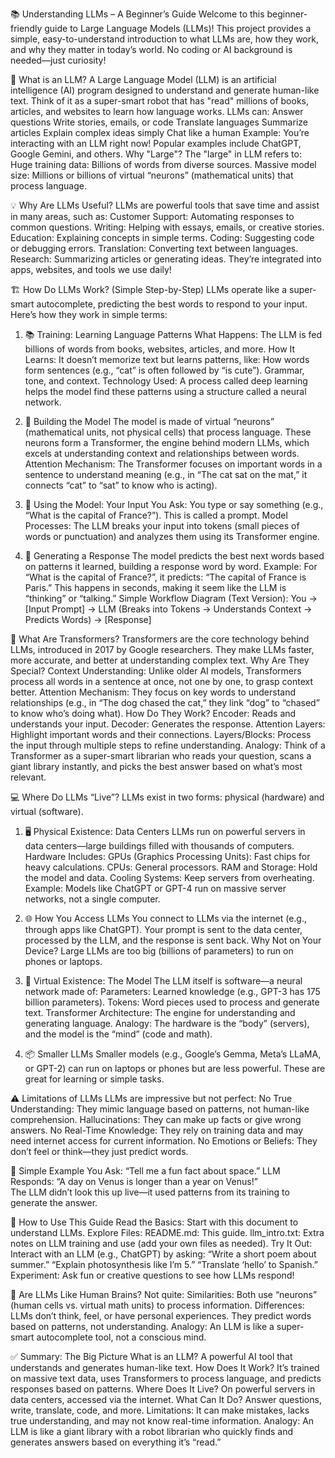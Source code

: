 📚 Understanding LLMs – A Beginner’s Guide
Welcome to this beginner-friendly guide to Large Language Models (LLMs)! This project provides a simple, easy-to-understand introduction to what LLMs are, how they work, and why they matter in today’s world. No coding or AI background is needed—just curiosity!

🤖 What is an LLM?
A Large Language Model (LLM) is an artificial intelligence (AI) program designed to understand and generate human-like text. Think of it as a super-smart robot that has "read" millions of books, articles, and websites to learn how language works. 
LLMs can:
Answer questions
Write stories, emails, or code
Translate languages
Summarize articles
Explain complex ideas simply
Chat like a human
Example: You’re interacting with an LLM right now! Popular examples include ChatGPT, Google Gemini, and others.
Why "Large"?
The "large" in LLM refers to:
Huge training data: Billions of words from diverse sources.
Massive model size: Millions or billions of virtual “neurons” (mathematical units) that process language.

💡 Why Are LLMs Useful?
LLMs are powerful tools that save time and assist in many areas, such as:
Customer Support: Automating responses to common questions.
Writing: Helping with essays, emails, or creative stories.
Education: Explaining concepts in simple terms.
Coding: Suggesting code or debugging errors.
Translation: Converting text between languages.
Research: Summarizing articles or generating ideas.
They’re integrated into apps, websites, and tools we use daily!

🏗️ How Do LLMs Work? (Simple Step-by-Step)
LLMs operate like a super-smart autocomplete, predicting the best words to respond to your input. Here’s how they work in simple terms:

1. 📚 Training: Learning Language Patterns
What Happens: The LLM is fed billions of words from books, websites, articles, and more.
How It Learns: It doesn’t memorize text but learns patterns, like:
How words form sentences (e.g., “cat” is often followed by “is cute”).
Grammar, tone, and context.
Technology Used: A process called deep learning helps the model find these patterns using a structure called a neural network.

2. 🧠 Building the Model
The model is made of virtual “neurons” (mathematical units, not physical cells) that process language.
These neurons form a Transformer, the engine behind modern LLMs, which excels at understanding context and relationships between words.
Attention Mechanism: The Transformer focuses on important words in a sentence to understand meaning (e.g., in “The cat sat on the mat,” it connects “cat” to “sat” to know who is acting).

3. 📝 Using the Model: Your Input
You Ask: You type or say something (e.g., “What is the capital of France?”). This is called a prompt.
Model Processes: The LLM breaks your input into tokens (small pieces of words or punctuation) and analyzes them using its Transformer engine.

4. 🔮 Generating a Response
The model predicts the best next words based on patterns it learned, building a response word by word.
Example: For “What is the capital of France?”, it predicts: “The capital of France is Paris.”
This happens in seconds, making it seem like the LLM is “thinking” or “talking.”
Simple Workflow Diagram (Text Version):
You → [Input Prompt] → LLM (Breaks into Tokens → Understands Context → Predicts Words) → [Response]

🧩 What Are Transformers?
Transformers are the core technology behind LLMs, introduced in 2017 by Google researchers. They make LLMs faster, more accurate, and better at understanding complex text.
Why Are They Special?
Context Understanding: Unlike older AI models, Transformers process all words in a sentence at once, not one by one, to grasp context better.
Attention Mechanism: They focus on key words to understand relationships (e.g., in “The dog chased the cat,” they link “dog” to “chased” to know who’s doing what).
How Do They Work?
Encoder: Reads and understands your input.
Decoder: Generates the response.
Attention Layers: Highlight important words and their connections.
Layers/Blocks: Process the input through multiple steps to refine understanding.
Analogy: Think of a Transformer as a super-smart librarian who reads your question, scans a giant library instantly, and picks the best answer based on what’s most relevant.

💻 Where Do LLMs “Live”?
LLMs exist in two forms: physical (hardware) and virtual (software).

1. 🖥️ Physical Existence: Data Centers
LLMs run on powerful servers in data centers—large buildings filled with thousands of computers.
Hardware Includes:
GPUs (Graphics Processing Units): Fast chips for heavy calculations.
CPUs: General processors.
RAM and Storage: Hold the model and data.
Cooling Systems: Keep servers from overheating.
Example: Models like ChatGPT or GPT-4 run on massive server networks, not a single computer.

2. 🌐 How You Access LLMs
You connect to LLMs via the internet (e.g., through apps like ChatGPT).
Your prompt is sent to the data center, processed by the LLM, and the response is sent back.
Why Not on Your Device? Large LLMs are too big (billions of parameters) to run on phones or laptops.

3. 🧠 Virtual Existence: The Model
The LLM itself is software—a neural network made of:
Parameters: Learned knowledge (e.g., GPT-3 has 175 billion parameters).
Tokens: Word pieces used to process and generate text.
Transformer Architecture: The engine for understanding and generating language.
Analogy: The hardware is the “body” (servers), and the model is the “mind” (code and math).

4. 📦 Smaller LLMs
Smaller models (e.g., Google’s Gemma, Meta’s LLaMA, or GPT-2) can run on laptops or phones but are less powerful.
These are great for learning or simple tasks.

⚠️ Limitations of LLMs
LLMs are impressive but not perfect:
No True Understanding: They mimic language based on patterns, not human-like comprehension.
Hallucinations: They can make up facts or give wrong answers.
No Real-Time Knowledge: They rely on training data and may need internet access for current information.
No Emotions or Beliefs: They don’t feel or think—they just predict words.

🧪 Simple Example
You Ask: “Tell me a fun fact about space.”
LLM Responds: “A day on Venus is longer than a year on Venus!”  
The LLM didn’t look this up live—it used patterns from its training to generate the answer.

🚀 How to Use This Guide
Read the Basics: Start with this document to understand LLMs.
Explore Files:
README.md: This guide.
llm_intro.txt: Extra notes on LLM training and use (add your own files as needed).
Try It Out: Interact with an LLM (e.g., ChatGPT) by asking:
“Write a short poem about summer.”
“Explain photosynthesis like I’m 5.”
“Translate ‘hello’ to Spanish.”
Experiment: Ask fun or creative questions to see how LLMs respond!

🧠 Are LLMs Like Human Brains?
Not quite:
Similarities: Both use “neurons” (human cells vs. virtual math units) to process information.
Differences:
LLMs don’t think, feel, or have personal experiences.
They predict words based on patterns, not understanding.
Analogy: An LLM is like a super-smart autocomplete tool, not a conscious mind.

✅ Summary: The Big Picture
What is an LLM? A powerful AI tool that understands and generates human-like text.
How Does It Work? It’s trained on massive text data, uses Transformers to process language, and predicts responses based on patterns.
Where Does It Live? On powerful servers in data centers, accessed via the internet.
What Can It Do? Answer questions, write, translate, code, and more.
Limitations: It can make mistakes, lacks true understanding, and may not know real-time information.
Analogy: An LLM is like a giant library with a robot librarian who quickly finds and generates answers based on everything it’s “read.”
